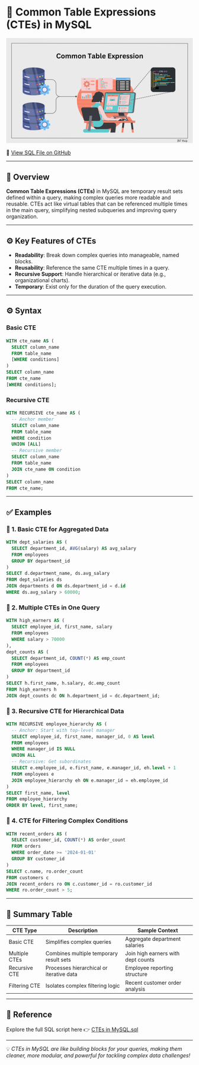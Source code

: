 # 🧠 Common Table Expressions (CTEs) in MySQL

<p align="center">
  <img src="https://github.com/jeevan499/SQL/blob/main/11.%20CTE%20%5BCommon%20Table%20Expression%5D/CTE.png" alt="MySQL CTEs" />
</p>

🔗 [View SQL File on GitHub](https://github.com/jeevan499/SQL/blob/main/11.%20CTE%20%5BCommon%20Table%20Expression%5D/CTE.sql)

---

## 📘 Overview

**Common Table Expressions (CTEs)** in MySQL are temporary result sets defined within a query, making complex queries more readable and reusable. CTEs act like virtual tables that can be referenced multiple times in the main query, simplifying nested subqueries and improving query organization.

---

## ⚙️ Key Features of CTEs

- **Readability**: Break down complex queries into manageable, named blocks.
- **Reusability**: Reference the same CTE multiple times in a query.
- **Recursive Support**: Handle hierarchical or iterative data (e.g., organizational charts).
- **Temporary**: Exist only for the duration of the query execution.

---

## ⚙️ Syntax

### Basic CTE
```sql
WITH cte_name AS (
  SELECT column_name
  FROM table_name
  [WHERE conditions]
)
SELECT column_name
FROM cte_name
[WHERE conditions];
```

### Recursive CTE
```sql
WITH RECURSIVE cte_name AS (
  -- Anchor member
  SELECT column_name
  FROM table_name
  WHERE condition
  UNION [ALL]
  -- Recursive member
  SELECT column_name
  FROM table_name
  JOIN cte_name ON condition
)
SELECT column_name
FROM cte_name;
```

---

## ✅ Examples

### 🔹 1. Basic CTE for Aggregated Data

```sql
WITH dept_salaries AS (
  SELECT department_id, AVG(salary) AS avg_salary
  FROM employees
  GROUP BY department_id
)
SELECT d.department_name, ds.avg_salary
FROM dept_salaries ds
JOIN departments d ON ds.department_id = d.id
WHERE ds.avg_salary > 60000;
```

### 🔹 2. Multiple CTEs in One Query

```sql
WITH high_earners AS (
  SELECT employee_id, first_name, salary
  FROM employees
  WHERE salary > 70000
),
dept_counts AS (
  SELECT department_id, COUNT(*) AS emp_count
  FROM employees
  GROUP BY department_id
)
SELECT h.first_name, h.salary, dc.emp_count
FROM high_earners h
JOIN dept_counts dc ON h.department_id = dc.department_id;
```

### 🔹 3. Recursive CTE for Hierarchical Data

```sql
WITH RECURSIVE employee_hierarchy AS (
  -- Anchor: Start with top-level manager
  SELECT employee_id, first_name, manager_id, 0 AS level
  FROM employees
  WHERE manager_id IS NULL
  UNION ALL
  -- Recursive: Get subordinates
  SELECT e.employee_id, e.first_name, e.manager_id, eh.level + 1
  FROM employees e
  JOIN employee_hierarchy eh ON e.manager_id = eh.employee_id
)
SELECT first_name, level
FROM employee_hierarchy
ORDER BY level, first_name;
```

### 🔹 4. CTE for Filtering Complex Conditions

```sql
WITH recent_orders AS (
  SELECT customer_id, COUNT(*) AS order_count
  FROM orders
  WHERE order_date >= '2024-01-01'
  GROUP BY customer_id
)
SELECT c.name, ro.order_count
FROM customers c
JOIN recent_orders ro ON c.customer_id = ro.customer_id
WHERE ro.order_count > 5;
```

---

## 📎 Summary Table

| CTE Type            | Description                                      | Sample Context                     |
|---------------------|--------------------------------------------------|------------------------------------|
| Basic CTE           | Simplifies complex queries                       | Aggregate department salaries      |
| Multiple CTEs       | Combines multiple temporary result sets          | Join high earners with dept counts |
| Recursive CTE       | Processes hierarchical or iterative data         | Employee reporting structure       |
| Filtering CTE       | Isolates complex filtering logic                 | Recent customer order analysis     |

---

## 📎 Reference

Explore the full SQL script here 👉 [CTEs in MySQL.sql](https://github.com/jeevan499/SQL/blob/main/11.%20CTE%20%5BCommon%20Table%20Expression%5D/CTE.sql)

---

💡 *CTEs in MySQL are like building blocks for your queries, making them cleaner, more modular, and powerful for tackling complex data challenges!*
